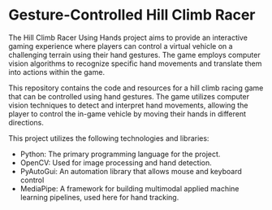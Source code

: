# Gesture-Controlled Hill Climb Racer

The Hill Climb Racer Using Hands project aims to provide an interactive gaming experience where players can control a virtual vehicle on a challenging terrain using their hand gestures. The game employs computer vision algorithms to recognize specific hand movements and translate them into actions within the game.

This repository contains the code and resources for a hill climb racing game that can be controlled using hand gestures. The game utilizes computer vision techniques to detect and interpret hand movements, allowing the player to control the in-game vehicle by moving their hands in different directions.

This project utilizes the following technologies and libraries:

* Python: The primary programming language for the project.
* OpenCV: Used for image processing and hand detection.
* PyAutoGui: An automation library that allows mouse and keyboard control
* MediaPipe: A framework for building multimodal applied machine learning pipelines, used here for hand tracking.
